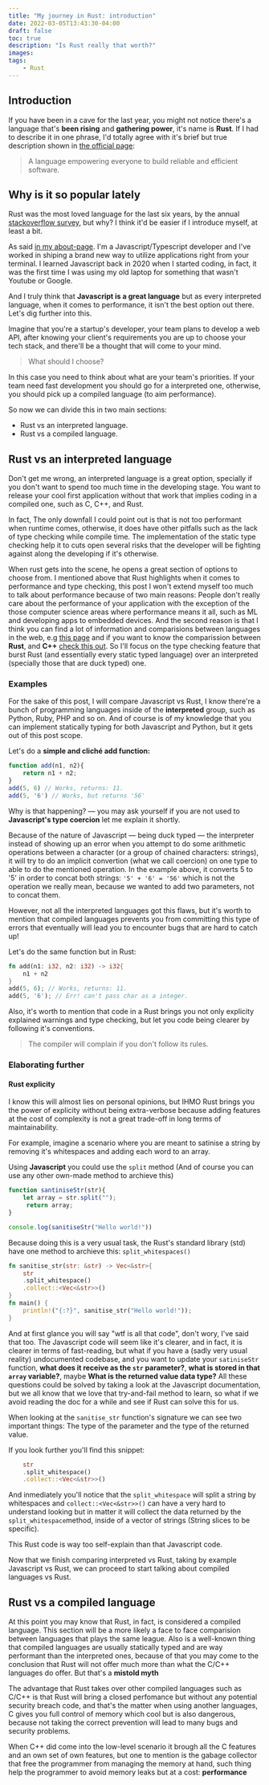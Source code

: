 ```yaml
---
title: "My journey in Rust: introduction"
date: 2022-03-05T13:43:30-04:00
draft: false
toc: true
description: "Is Rust really that worth?"
images:
tags:
    - Rust
---
```

## Introduction

If you have been in a cave for the last year, you might not notice there's a language that's **been rising** and **gathering power**, it's name is **Rust**.
If I had to describe it in one phrase, I'd  totally agree with it's brief but true description shown in  [the official page](https://www.rust-lang.org/):

> A language empowering everyone
to build reliable and efficient software.

## Why is it so popular lately

Rust was the most loved language for the last six years, by the annual [stackoverflow survey](https://insights.stackoverflow.com/survey/2021#most-loved-dreaded-and-wanted-language-love-dread), but why?
I think it'd be easier if I introduce myself, at least a bit.

As said [in my about-page](https://spaghettidev.tech/about). I'm a Javascript/Typescript developer and I've worked in shiping a brand new way to utilize applications right from your terminal. I learned Javascript back in 2020 when I started coding, in fact, it was the first time I was using my old laptop for something that wasn't Youtube or Google.

And I truly think that **Javascript is a great language** but as every interpreted language, when it comes to performance, it isn't the best option out there. Let's dig further into this.

Imagine that you're a startup's developer, your team plans to develop a web API, after knowing your client's requirements you are up to choose your tech stack, and there'll be a thought that will come to your mind.

> What should I choose?

In this case you need to think about what are your team's priorities. If your team need fast development you should go for a interpreted one, otherwise, you should pick up a compiled language (to aim performance).

So now we can divide this in two main sections:

- Rust vs an interpreted language.
- Rust vs a compiled language.

## Rust vs an interpreted language

Don't get me wrong, an interpreted language is a great option, specially if you don't want to spend too much time in the developing stage. You want to release your cool first application without that work that implies coding in a compiled one, such as C, C++, and Rust.

In fact, The only downfall I could point out is that is not too performant when runtime comes, otherwise, it does have other pitfalls such as the lack of type checking while compile time. The implementation of the static type checking help it to cuts open several risks that the developer will be fighting against along the developing if it's otherwise.

When rust gets into the scene, he opens a great section of options to choose from. I mentioned above that Rust highlights when it comes to performance and type checking, this post I won't extend myself too much to talk about performance because of two main reasons: People don't really care about the performance of your application with the exception of the those computer science areas where performance means it all, such as ML and developing apps to embedded devices. And the second reason is that I think you can find a lot of information and comparisions between languages in the web, e.g [this page](https://benchmarksgame-team.pages.debian.net/benchmarksgame/index.html) and if you want to know the comparission between **Rust**, and **C++** [check this out](https://benchmarksgame-team.pages.debian.net/benchmarksgame/fastest/rust-gpp.html). So I'll focus on the type checking feature that burst Rust (and essentially every static typed language) over an interpreted (specially those that are duck typed) one.

### Examples

For the sake of this post, I will compare Javascript vs Rust, I know there're a bunch of programming languages inside of the **interpreted** group, such as Python, Ruby, PHP and so on. And of course is of my knowledge that you can implement statically typing for both Javascript and Python, but it gets out of this post scope.

Let's do a **simple and cliché add function:**

```javascript
function add(n1, n2){
    return n1 + n2;
}
add(5, 6) // Works, returns: 11.
add(5, '6') // Works, but returns '56'
```

Why is that happening? — you may ask yourself if you are not used to **Javascript's type coercion** let me explain it shortly.

Because of the nature of Javascript — being duck typed — the interpreter instead of showing up an error when you attempt to do some arithmetic operations between a character (or a group of chained characters: strings), it will try to do an implicit convertion (what we call coercion) on one type to able to do the mentioned operation. In the example above, it converts 5 to '5' in order to concat both strings: ``'5' + '6' = '56'`` which is not the operation we really mean, because we wanted to add two parameters, not to concat them.

However, not all the interpreted languages got this flaws, but it's worth to mention that compiled languages prevents you from committing this type of errors that eventually will lead you to encounter bugs that are hard to catch up!

Let's do the same function but in Rust:

```rust
fn add(n1: i32, n2: i32) -> i32{
    n1 + n2
}
add(5, 6); // Works, returns: 11.
add(5, '6'); // Err! can't pass char as a integer.
```

Also, it's worth to mention that code in a Rust brings you not only explicity explained warnings and type checking, but let you code being clearer by following it's conventions.

> The compiler will complain if you don't follow its rules.

### Elaborating further

#### Rust explicity

I know this will almost lies on personal opinions, but IHMO Rust brings you the power of explicity without being extra-verbose because adding features at the cost of complexity is not a great trade-off in long terms of maintainability.

For example, imagine a scenario where you are meant to satinise a string by removing it's whitespaces and adding each word to an array.

Using **Javascript** you could use the ``split`` method (And of course you can use any other own-made method to archieve this)

```javascript
function santiniseStr(str){
    let array = str.split("");
     return array;
}

console.log(sanitiseStr("Hello world!"))
```

Because doing this is a very usual task, the Rust's standard library (std) have one method to archieve this: ``split_whitespaces()``

```rust
fn sanitise_str(str: &str) -> Vec<&str>{
    str
    .split_whitespace()
    .collect::<Vec<&str>>()
}
fn main() {
    println!("{:?}", sanitise_str("Hello world!"));
}
```

And at first glance you will say "wtf is all that code", don't wory, I've said that too. The Javascript code will seem like it's clearer, and in fact, it is clearer in terms of fast-reading, but what if you have a (sadly very usual reality) undocumented codebase, and you want to update your ``satiniseStr`` function, **what does it receive as the ``str`` parameter?**, **what is stored in that ``array`` variable?**, maybe **What is the returned value data type?** All these questions could be solved by taking a look at the Javascript documentation, but we all know that we love that try-and-fail method to learn, so what if we avoid reading the doc for a while and see if Rust can solve this for us.

When looking at the ``sanitise_str`` function's signature we can see two important things: The type of the parameter and the type of the returned value.

If you look further you'll find this snippet:

```rust
    str
    .split_whitespace()
    .collect::<Vec<&str>>()
```

And inmediately you'll notice that the ``split_whitespace`` will split a string by whitespaces and ``collect::<Vec<&str>>()`` can have a very hard to understand looking but in matter it will collect the data returned by the ``split_whitespace``method, inside of a vector of strings (String slices to be specific).

This Rust code is way too self-explain than that Javascript code.

Now that we finish comparing interpreted vs Rust, taking by example Javascript vs Rust, we can proceed to start talking about compiled languages vs Rust.

## Rust vs a compiled language

At this point you may know that Rust, in fact, is considered a compiled language. This section will be a more likely a face to face comparision between languages that plays the same league. Also is a well-known thing that compiled languages are usually statically typed and are way performant than the interpreted ones, because of that you may come to the conclusion that Rust will not offer much more than what the C/C++ languages do offer. But that's a **mistold myth**

The advantage that Rust takes over other compiled languages such as C/C++ is that Rust will bring a closed perfomance but without any potential security breach code, and that's the matter when using another languages, C gives you full control of memory which cool but is also dangerous, because not taking the correct prevention will lead to many bugs and security problems.

When C++ did come into the low-level scenario it brough all the C features and an own set of own features, but one to mention is the gabage collector that free the programmer from managing the memory at hand, such thing help the programmer to avoid memory leaks but at a cost: **performance** 